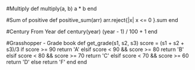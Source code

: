 #Multiply
def multiply(a, b)
  a * b
end

#Sum of positive
def positive_sum(arr)
  arr.reject{|x| x <= 0 }.sum
end

#Century From Year
def century(year)
  (year - 1) / 100 + 1
end

#Grasshopper - Grade book
def get_grade(s1, s2, s3)
  score = (s1 + s2 + s3)/3
  if score >= 90
    return 'A'
  elsif score < 90 && score >= 80
    return 'B'
  elsif score < 80 && score >= 70
    return 'C'
  elsif score < 70 && score >= 60
    return 'D'
  else
    return 'F'
  end
end

